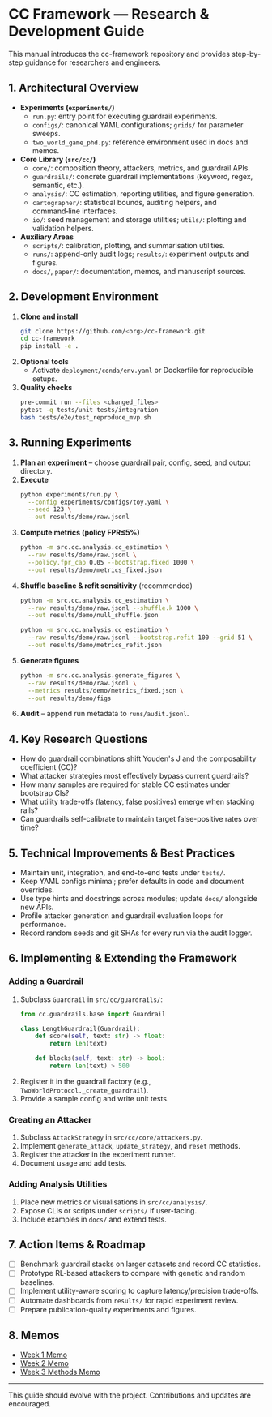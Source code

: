 # CC Framework — Research & Development Guide

This manual introduces the cc-framework repository and provides step-by-step guidance for researchers and engineers.

## 1. Architectural Overview

- **Experiments (`experiments/`)**
  - `run.py`: entry point for executing guardrail experiments.
  - `configs/`: canonical YAML configurations; `grids/` for parameter sweeps.
  - `two_world_game_phd.py`: reference environment used in docs and memos.
- **Core Library (`src/cc/`)**
  - `core/`: composition theory, attackers, metrics, and guardrail APIs.
  - `guardrails/`: concrete guardrail implementations (keyword, regex, semantic, etc.).
  - `analysis/`: CC estimation, reporting utilities, and figure generation.
  - `cartographer/`: statistical bounds, auditing helpers, and command‑line interfaces.
  - `io/`: seed management and storage utilities; `utils/`: plotting and validation helpers.
- **Auxiliary Areas**
  - `scripts/`: calibration, plotting, and summarisation utilities.
  - `runs/`: append-only audit logs; `results/`: experiment outputs and figures.
  - `docs/`, `paper/`: documentation, memos, and manuscript sources.

## 2. Development Environment

1. **Clone and install**
   ```bash
   git clone https://github.com/<org>/cc-framework.git
   cd cc-framework
   pip install -e .
   ```
2. **Optional tools**
   - Activate `deployment/conda/env.yaml` or Dockerfile for reproducible setups.
3. **Quality checks**
   ```bash
   pre-commit run --files <changed_files>
   pytest -q tests/unit tests/integration
   bash tests/e2e/test_reproduce_mvp.sh
   ```

## 3. Running Experiments

1. **Plan an experiment** – choose guardrail pair, config, seed, and output directory.
2. **Execute**
   ```bash
   python experiments/run.py \
     --config experiments/configs/toy.yaml \
     --seed 123 \
     --out results/demo/raw.jsonl
   ```
3. **Compute metrics (policy FPR≤5%)**
   ```bash
   python -m src.cc.analysis.cc_estimation \
     --raw results/demo/raw.jsonl \
     --policy.fpr_cap 0.05 --bootstrap.fixed 1000 \
     --out results/demo/metrics_fixed.json
   ```
4. **Shuffle baseline & refit sensitivity** (recommended)
   ```bash
   python -m src.cc.analysis.cc_estimation \
     --raw results/demo/raw.jsonl --shuffle.k 1000 \
     --out results/demo/null_shuffle.json

   python -m src.cc.analysis.cc_estimation \
     --raw results/demo/raw.jsonl --bootstrap.refit 100 --grid 51 \
     --out results/demo/metrics_refit.json
   ```
5. **Generate figures**
   ```bash
   python -m src.cc.analysis.generate_figures \
     --raw results/demo/raw.jsonl \
     --metrics results/demo/metrics_fixed.json \
     --out results/demo/figs
   ```
6. **Audit** – append run metadata to `runs/audit.jsonl`.

## 4. Key Research Questions

- How do guardrail combinations shift Youden's J and the composability coefficient (CC)?
- What attacker strategies most effectively bypass current guardrails?
- How many samples are required for stable CC estimates under bootstrap CIs?
- What utility trade-offs (latency, false positives) emerge when stacking rails?
- Can guardrails self-calibrate to maintain target false-positive rates over time?

## 5. Technical Improvements & Best Practices

- Maintain unit, integration, and end-to-end tests under `tests/`.
- Keep YAML configs minimal; prefer defaults in code and document overrides.
- Use type hints and docstrings across modules; update `docs/` alongside new APIs.
- Profile attacker generation and guardrail evaluation loops for performance.
- Record random seeds and git SHAs for every run via the audit logger.

## 6. Implementing & Extending the Framework

### Adding a Guardrail
1. Subclass `Guardrail` in `src/cc/guardrails/`:
   ```python
   from cc.guardrails.base import Guardrail

   class LengthGuardrail(Guardrail):
       def score(self, text: str) -> float:
           return len(text)

       def blocks(self, text: str) -> bool:
           return len(text) > 500
   ```
2. Register it in the guardrail factory (e.g., `TwoWorldProtocol._create_guardrail`).
3. Provide a sample config and write unit tests.

### Creating an Attacker
1. Subclass `AttackStrategy` in `src/cc/core/attackers.py`.
2. Implement `generate_attack`, `update_strategy`, and `reset` methods.
3. Register the attacker in the experiment runner.
4. Document usage and add tests.

### Adding Analysis Utilities
1. Place new metrics or visualisations in `src/cc/analysis/`.
2. Expose CLIs or scripts under `scripts/` if user-facing.
3. Include examples in `docs/` and extend tests.

## 7. Action Items & Roadmap

- [ ] Benchmark guardrail stacks on larger datasets and record CC statistics.
- [ ] Prototype RL-based attackers to compare with genetic and random baselines.
- [ ] Implement utility-aware scoring to capture latency/precision trade-offs.
- [ ] Automate dashboards from `results/` for rapid experiment review.
- [ ] Prepare publication-quality experiments and figures.

## 8. Memos

- [Week 1 Memo](memos/2025-08-27-week1.md)
- [Week 2 Memo](memos/2025-09-03-week2.md)
- [Week 3 Methods Memo](memos/2025-09-12-week3_methods.md)

---
This guide should evolve with the project. Contributions and updates are encouraged.
